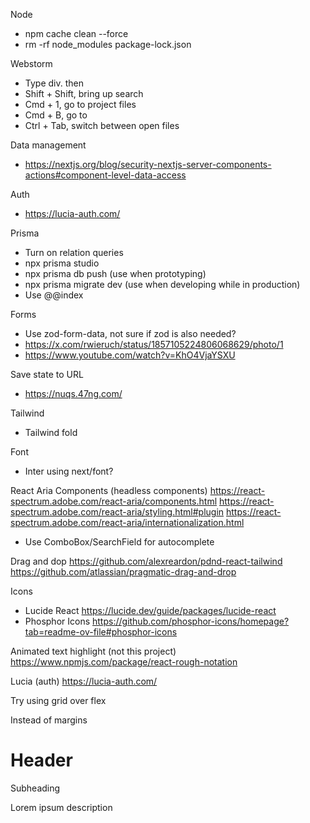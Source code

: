 Node

- npm cache clean --force
- rm -rf node_modules package-lock.json

Webstorm

- Type div. then <tab>
- Shift + Shift, bring up search
- Cmd + 1, go to project files
- Cmd + B, go to
- Ctrl + Tab, switch between open files

Data management

- https://nextjs.org/blog/security-nextjs-server-components-actions#component-level-data-access

Auth

- https://lucia-auth.com/

Prisma

- Turn on relation queries
- npx prisma studio
- npx prisma db push (use when prototyping)
- npx prisma migrate dev (use when developing while in production)
- Use @@index

Forms

- Use zod-form-data, not sure if zod is also needed?
- https://x.com/rwieruch/status/1857105224806068629/photo/1
- https://www.youtube.com/watch?v=KhO4VjaYSXU

Save state to URL

- https://nuqs.47ng.com/

Tailwind

- Tailwind fold

Font

- Inter using next/font?

React Aria Components (headless components)
https://react-spectrum.adobe.com/react-aria/components.html
https://react-spectrum.adobe.com/react-aria/styling.html#plugin
https://react-spectrum.adobe.com/react-aria/internationalization.html

- Use ComboBox/SearchField for autocomplete

Drag and dop
https://github.com/alexreardon/pdnd-react-tailwind
https://github.com/atlassian/pragmatic-drag-and-drop

Icons

- Lucide React
  https://lucide.dev/guide/packages/lucide-react
- Phosphor Icons
  https://github.com/phosphor-icons/homepage?tab=readme-ov-file#phosphor-icons

Animated text highlight (not this project)
https://www.npmjs.com/package/react-rough-notation

Lucia (auth)
https://lucia-auth.com/

Try using grid over flex

Instead of margins
<div class="container flex gap-10">
  <div class="flex gap-5">
    <h1>Header</h1>
    <p>Subheading</p>
  </div>
  <p>Lorem ipsum description</p>
</div>


